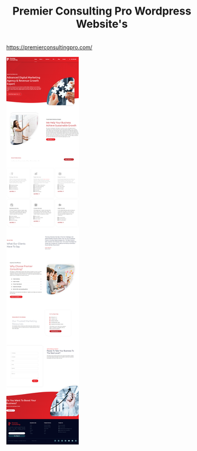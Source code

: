<center><h1>Premier Consulting Pro Wordpress Website's</h1></center>
<br />
<a href="https://premierconsultingpro.com/" target="_blank"> https://premierconsultingpro.com/ <br/></a> <br/>
<img src="./Premier Consulting Pro.png" />